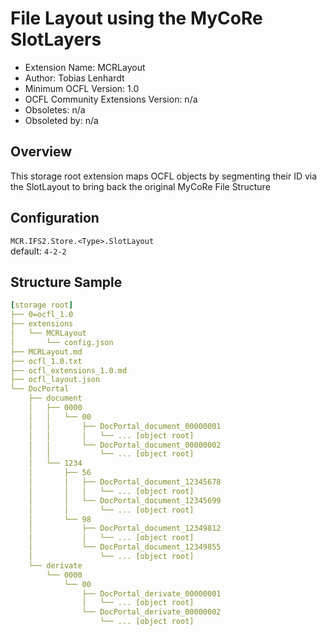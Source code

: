 # File Layout using the MyCoRe SlotLayers
-   Extension Name: MCRLayout
-   Author: Tobias Lenhardt
-   Minimum OCFL Version: 1.0
-   OCFL Community Extensions Version: n/a
-   Obsoletes: n/a
-   Obsoleted by: n/a

## Overview

This storage root extension maps OCFL objects by segmenting their ID via the SlotLayout to bring back the original MyCoRe File Structure

## Configuration

`MCR.IFS2.Store.<Type>.SlotLayout`\
default: `4-2-2`

## Structure Sample

```yaml
[storage root]
├── 0=ocfl_1.0
├── extensions
│   └── MCRLayout
│       └── config.json
├── MCRLayout.md
├── ocfl_1.0.txt
├── ocfl_extensions_1.0.md
├── ocfl_layout.json
└── DocPortal
    ├── document
    │   ├── 0000
    │   │   └── 00
    │   │       ├── DocPortal_document_00000001
    │   │       │   └── ... [object root]
    │   │       └── DocPortal_document_00000002
    │   │           └── ... [object root]
    │   └── 1234
    │       ├── 56
    │       │   ├── DocPortal_document_12345678
    │       │   │   └── ... [object root]
    │       │   └── DocPortal_document_12345699
    │       │       └── ... [object root]
    │       └── 98
    │           ├── DocPortal_document_12349812
    │           │   └── ... [object root]
    │           └── DocPortal_document_12349855
    │               └── ... [object root]
    └── derivate
        └── 0000
            └── 00
                ├── DocPortal_derivate_00000001
                │   └── ... [object root]
                └── DocPortal_derivate_00000002
                    └── ... [object root]
```